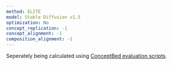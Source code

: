 ```yaml
---
method: ELITE
model: Stable Diffusion v1.5
optimization: No
concept_replication: -1
concept_alignment: -1
composition_alignment: -1
---
```


Seperately being calculated using <a href="https://github.com/ConceptBed/evaluations">ConceptBed evaluation scripts</a>.